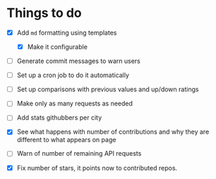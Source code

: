 # Things to do

* [x] Add `md` formatting using templates
  * [x] Make it configurable
* [ ] Generate commit messages to warn users
* [ ] Set up a cron job to do it automatically
* [ ] Set up comparisons with previous values and up/down ratings
* [ ] Make only as many requests as needed
* [ ] Add stats githubbers per city
* [x] See what happens with number of contributions and why they are different to what appears on page
* [ ] Warn of number of remaining API requests
* [x] Fix number of stars, it points now to contributed repos.

